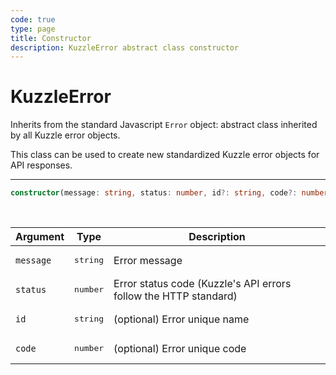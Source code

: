```yaml
---
code: true
type: page
title: Constructor
description: KuzzleError abstract class constructor
---
```


# KuzzleError

Inherits from the standard Javascript `Error` object: abstract class inherited by all Kuzzle error objects.

This class can be used to create new standardized Kuzzle error objects for API responses.

---

```ts
constructor(message: string, status: number, id?: string, code?: number)
```

<br/>

| Argument       | Type      | Description            |
| -------------- | --------- | ---------------------- |
| `message`      | <pre>string</pre> | Error message  |
| `status`       | <pre>number</pre> | Error status code (Kuzzle's API errors follow the HTTP standard) |
| `id`           | <pre>string</pre> | (optional) Error unique name |
| `code`         | <pre>number</pre> | (optional) Error unique code |
